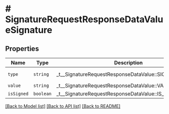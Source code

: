 # # SignatureRequestResponseDataValueSignature



## Properties

Name | Type | Description | Notes
------------ | ------------- | ------------- | -------------
| `type` | ```string``` |  _t__SignatureRequestResponseDataValue::SIGNATURE_TYPE  |  [default to 'signature'] |
| `value` | ```string``` |  _t__SignatureRequestResponseDataValue::VALUE  |  |
| `isSigned` | ```boolean``` |  _t__SignatureRequestResponseDataValue::IS_SIGNED  |  |

[[Back to Model list]](../../README.md#models) [[Back to API list]](../../README.md#endpoints) [[Back to README]](../../README.md)
